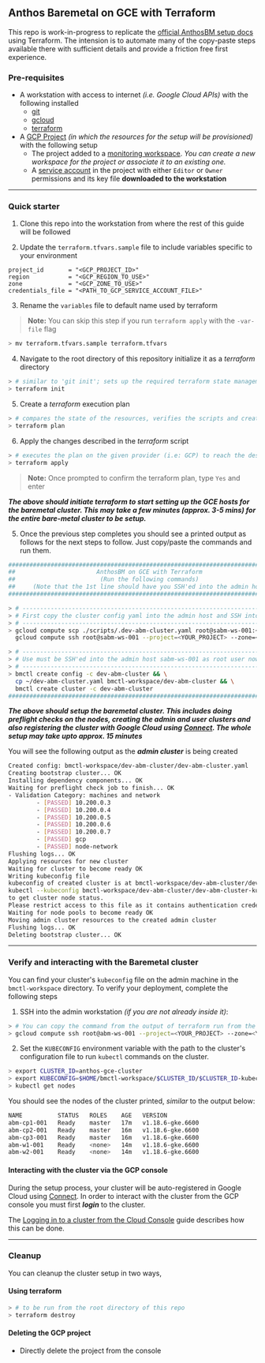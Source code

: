 
## Anthos Baremetal on GCE with Terraform

This repo is work-in-progress to replicate the [official AnthosBM setup docs](https://cloud.google.com/anthos/clusters/docs/bare-metal/1.6/try/gce-vms#vms) using Terraform. The intension is to automate many of the copy-paste steps available there with sufficient details and provide a friction free first experience.

### Pre-requisites

- A workstation with access to internet _(i.e. Google Cloud APIs)_ with the following installed
  - [git](https://www.atlassian.com/git/tutorials/install-git)
  - [gcloud](https://cloud.google.com/sdk/docs/install)
  - [terraform](https://learn.hashicorp.com/tutorials/terraform/install-cli)
- A [GCP Project](https://console.cloud.google.com/cloud-resource-manager?_ga=2.187862184.1029435410.1614837439-1338907320.1614299892) _(in which the resources for the setup will be provisioned)_ with the following setup
  - The project added to a [monitoring workspace](https://console.cloud.google.com/monitoring?_ga=2.23701946.1029435410.1614837439-1338907320.1614299892). _You can create a new workspace for the project or associate it to an existing one._
  - A [service account](https://pantheon.corp.google.com/iam-admin/serviceaccounts?_ga=2.199273646.1029435410.1614837439-1338907320.1614299892) in the project with either `Editor` or `Owner` permissions and its key file **downloaded to the workstation**
---
### Quick starter

1. Clone this repo into the workstation from where the rest of this guide will be followed

2. Update the `terraform.tfvars.sample` file to include variables specific to your environment
```
project_id       = "<GCP_PROJECT_ID>"
region           = "<GCP_REGION_TO_USE>"
zone             = "<GCP_ZONE_TO_USE>"
credentials_file = "<PATH_TO_GCP_SERVICE_ACCOUNT_FILE>"
```

3. Rename the `variables` file to default name used by terraform
> **Note:** You can skip this step if you run `terraform apply` with the `-var-file` flag
```sh
> mv terraform.tfvars.sample terraform.tfvars
```

4. Navigate to the root directory of this repository initialize it as a _terraform_ directory
```sh
> # similar to 'git init'; sets up the required terraform state management configurations
> terraform init
```

5. Create a _terraform_ execution plan
```sh
> # compares the state of the resources, verifies the scripts and creates an execution plan
> terraform plan
```

6. Apply the changes described in the _terraform_ script
```sh
> # executes the plan on the given provider (i.e: GCP) to reach the desired state of resources
> terraform apply
```
> **Note:** Once prompted to confirm the terraform plan, type `Yes` and enter

***The above should initiate terraform to start setting up the GCE hosts for the baremetal cluster. This may take a few minutes (approx. 3-5 mins) for the entire bare-metal cluster to be setup.***

5. Once the previous step completes you should see a printed output as follows for the next steps to follow. Just copy/paste the commands and run them.

```sh
################################################################################
##                       AnthosBM on GCE with Terraform                       ##
##                        (Run the following commands)                        ##
##     (Note that the 1st line should have you SSH'ed into the admin host)    ##
################################################################################

> # ----------------------------------------------------------------------------
> # First copy the cluster config yaml into the admin host and SSH into it
> # ----------------------------------------------------------------------------
> gcloud compute scp ./scripts/.dev-abm-cluster.yaml root@sabm-ws-001:~/dev-abm-cluster.yaml --project=<YOUR_PROJECT> --zone=<YOUR_ZONE> && \
  gcloud compute ssh root@sabm-ws-001 --project=<YOUR_PROJECT> --zone=<YOUR_ZONE>

> # ----------------------------------------------------------------------------
> # Use must be SSH'ed into the admin host sabm-ws-001 as root user now
> # ----------------------------------------------------------------------------
> bmctl create config -c dev-abm-cluster && \
  cp ~/dev-abm-cluster.yaml bmctl-workspace/dev-abm-cluster && \
  bmctl create cluster -c dev-abm-cluster
################################################################################
```
***The above should setup the baremetal cluster. This includes doing preflight checks on the nodes, creating the admin and user clusters and also registering the cluster with Google Cloud using [Connect](https://cloud.google.com/anthos/multicluster-management/connect/overview). The whole setup may take upto approx. 15 minutes***

You will see the following output as the ***admin cluster*** is being created
```sh
Created config: bmctl-workspace/dev-abm-cluster/dev-abm-cluster.yaml
Creating bootstrap cluster... OK
Installing dependency components... OK
Waiting for preflight check job to finish... OK
- Validation Category: machines and network
        - [PASSED] 10.200.0.3
        - [PASSED] 10.200.0.4
        - [PASSED] 10.200.0.5
        - [PASSED] 10.200.0.6
        - [PASSED] 10.200.0.7
        - [PASSED] gcp
        - [PASSED] node-network
Flushing logs... OK
Applying resources for new cluster
Waiting for cluster to become ready OK
Writing kubeconfig file
kubeconfig of created cluster is at bmctl-workspace/dev-abm-cluster/dev-abm-cluster-kubeconfig, please run
kubectl --kubeconfig bmctl-workspace/dev-abm-cluster/dev-abm-cluster-kubeconfig get nodes
to get cluster node status.
Please restrict access to this file as it contains authentication credentials of your cluster.
Waiting for node pools to become ready OK
Moving admin cluster resources to the created admin cluster
Flushing logs... OK
Deleting bootstrap cluster... OK
```

---
### Verify and interacting with the Baremetal cluster

You can find your cluster's `kubeconfig` file on the admin machine in the `bmctl-workspace` directory. To verify your deployment, complete the following steps

1. SSH into the admin workstation _(if you are not already inside it)_:
```sh
> # You can copy the command from the output of terraform run from the previous step
> gcloud compute ssh root@abm-ws-001 --project=<YOUR_PROJECT> --zone=<YOUR_ZONE>
```

2. Set the `KUBECONFIG` environment variable with the path to the cluster's configuration file to run `kubectl` commands on the cluster.
```sh
> export CLUSTER_ID=anthos-gce-cluster
> export KUBECONFIG=$HOME/bmctl-workspace/$CLUSTER_ID/$CLUSTER_ID-kubeconfig
> kubectl get nodes
```

You should see the nodes of the cluster printed, _similar_ to the output below:
```sh
NAME          STATUS   ROLES    AGE   VERSION
abm-cp1-001   Ready    master   17m   v1.18.6-gke.6600
abm-cp2-001   Ready    master   16m   v1.18.6-gke.6600
abm-cp3-001   Ready    master   16m   v1.18.6-gke.6600
abm-w1-001    Ready    <none>   14m   v1.18.6-gke.6600
abm-w2-001    Ready    <none>   14m   v1.18.6-gke.6600
```

#### Interacting with the cluster via the GCP console

During the setup process, your cluster will be auto-registered in Google Cloud using [Connect](https://cloud.google.com/anthos/multicluster-management/connect/overview). In order to interact with the cluster from the GCP console you must first ***login*** to the cluster.

The [Logging in to a cluster from the Cloud Console](https://cloud.google.com/anthos/multicluster-management/console/logging-in/) guide describes how this can be done.

---
### Cleanup

You can cleanup the cluster setup in two ways,

#### Using terraform
```sh
> # to be run from the root directory of this repo
> terraform destroy
```

#### Deleting the GCP project
- Directly delete the project from the console
